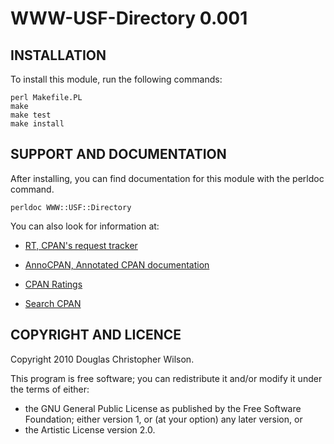 WWW-USF-Directory 0.001
=======================

INSTALLATION
------------

To install this module, run the following commands:

    perl Makefile.PL
    make
    make test
    make install

SUPPORT AND DOCUMENTATION
-------------------------

After installing, you can find documentation for this module with the
perldoc command.

    perldoc WWW::USF::Directory

You can also look for information at:

*   [RT, CPAN's request tracker](http://rt.cpan.org/NoAuth/Bugs.html?Dist=WWW-USF-Directory)

*   [AnnoCPAN, Annotated CPAN documentation](http://annocpan.org/dist/WWW-USF-Directory)

*   [CPAN Ratings](http://cpanratings.perl.org/d/WWW-USF-Directory)

*   [Search CPAN](http://search.cpan.org/dist/WWW-USF-Directory)

COPYRIGHT AND LICENCE
---------------------

Copyright 2010 Douglas Christopher Wilson.

This program is free software; you can redistribute it and/or modify it under
the terms of either:

*   the GNU General Public License as published by the Free Software Foundation;
    either version 1, or (at your option) any later version, or
*   the Artistic License version 2.0.
